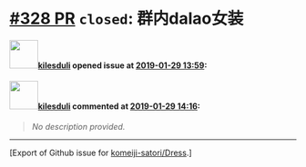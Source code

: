 # [\#328 PR](https://github.com/komeiji-satori/Dress/pull/328) `closed`: 群内dalao女装

#### <img src="https://avatars.githubusercontent.com/u/43215593?u=4fa41f4328d80e4fc32ead53eaa8b1e7bb43072d&v=4" width="50">[kilesduli](https://github.com/kilesduli) opened issue at [2019-01-29 13:59](https://github.com/komeiji-satori/Dress/pull/328):



#### <img src="https://avatars.githubusercontent.com/u/43215593?u=4fa41f4328d80e4fc32ead53eaa8b1e7bb43072d&v=4" width="50">[kilesduli](https://github.com/kilesduli) commented at [2019-01-29 14:16](https://github.com/komeiji-satori/Dress/pull/328#issuecomment-458555370):

> _No description provided._


-------------------------------------------------------------------------------



[Export of Github issue for [komeiji-satori/Dress](https://github.com/komeiji-satori/Dress).]

